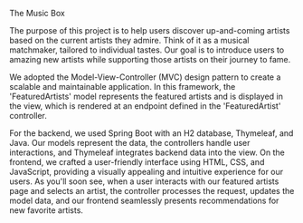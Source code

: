 
The Music Box

The purpose of this project is to help users discover up-and-coming artists based on the current artists they admire. 
Think of it as a musical matchmaker, tailored to individual tastes. Our goal is to introduce users to amazing new 
artists while supporting those artists on their journey to fame. 

We adopted the Model-View-Controller (MVC) design pattern to create a scalable and maintainable application. In this 
framework, the 'FeaturedArtists' model represents the featured artists and is displayed in the view, which is rendered
at an endpoint defined in the 'FeaturedArtist' controller.

For the backend, we used Spring Boot with an H2 database, Thymeleaf, and Java. Our models represent the data, the controllers 
handle user interactions, and Thymeleaf integrates backend data into the view. On the frontend, we crafted a user-friendly 
interface using HTML, CSS, and JavaScript, providing a visually appealing and intuitive experience for our users. As you'll 
soon see, when a user interacts with our featured artists page and selects an artist, the controller processes the request, 
updates the model data, and our frontend seamlessly presents recommendations for new favorite artists.
